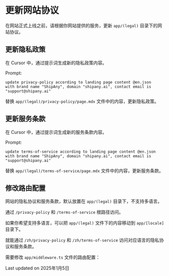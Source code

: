 # 更新网站协议

在网站正式上线之前，请根据你网站提供的服务，更新 `app/(legal)` 目录下的网站协议。

## 更新隐私政策

在 Cursor 中，通过提示词生成新的隐私政策内容。

Prompt:
```
update privacy-policy according to landing page content @en.json
with brand name "ShipAny", domain "shipany.ai", contact email is "support@shipany.ai"
```

替换 `app/(legal)/privacy-policy/page.mdx` 文件中的内容，更新隐私政策。

## 更新服务条款

在 Cursor 中，通过提示词生成新的服务条款内容。

Prompt:
```
update terms-of-service according to landing page content @en.json
with brand name "ShipAny", domain "shipany.ai", contact email is "support@shipany.ai"
```

替换 `app/(legal)/terms-of-service/page.mdx` 文件中的内容，更新服务条款。

## 修改路由配置

网站的隐私协议和服务条款，默认放置在 `app/(legal)` 目录下，不支持多语言。

通过 `/privacy-policy` 和 `/terms-of-service` 根路径访问。

如果你希望支持多语言，可以把 `app/(legal)` 文件下的内容移动到 `app/[locale]` 目录下。

就能通过 `/zh/privacy-policy` 和 `/zh/terms-of-service` 访问对应语言的隐私协议和服务条款。

需要修改 `app/middleware.ts` 文件的路由配置：

Last updated on 2025年1月5日